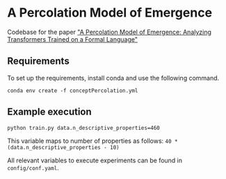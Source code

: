 # A Percolation Model of Emergence

Codebase for the paper ["A Percolation Model of Emergence: Analyzing Transformers Trained on a Formal Language"](https://arxiv.org/abs/2408.12578)


## Requirements 

To set up the requirements, install conda and use the following command.

`conda env create -f conceptPercolation.yml`


## Example execution 

```
python train.py data.n_descriptive_properties=460
```

This variable maps to number of properties as follows: `40 * (data.n_descriptive_properties - 10)`


All relevant variables to execute experiments can be found in `config/conf.yaml`.
